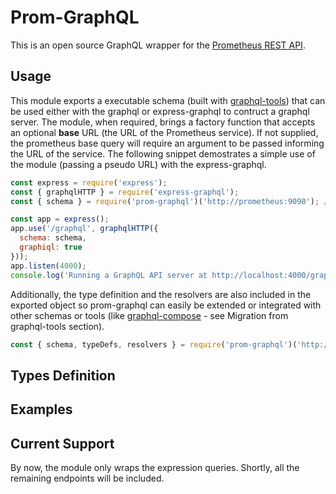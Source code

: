 # Prom-GraphQL
This is an open source GraphQL wrapper for the [Prometheus REST API](https://prometheus.io/docs/prometheus/latest/querying/api/).

## Usage
This module exports a executable schema (built with [graphql-tools](https://www.graphql-tools.com/)) that can be used either with the graphql or express-graphql to contruct a graphql server. The module, when required, brings a factory function that accepts an optional **base** URL (the URL of the Prometheus service). If not supplied, the prometheus base query will require an argument to be passed informing the URL of the service. The following snippet demostrates a simple use of the module (passing a pseudo URL) with the express-graphql.

```javascript
const express = require('express');
const { graphqlHTTP } = require('express-graphql');
const { schema } = require('prom-graphql')('http://prometheus:9090'); //no need to inform the /api/v1 endpoint's resource

const app = express();
app.use('/graphql', graphqlHTTP({
  schema: schema,
  graphiql: true
}));
app.listen(4000);
console.log('Running a GraphQL API server at http://localhost:4000/graphql');
```
Additionally, the type definition and the resolvers are also included in the exported object so prom-graphql can easily be extended or integrated with other schemas or tools (like [graphql-compose](https://graphql-compose.github.io/) - see Migration from graphql-tools section).

```javascript
const { schema, typeDefs, resolvers } = require('prom-graphql')('http://prometheus:9090');
```

## Types Definition

## Examples

## Current Support
By now, the module only wraps the expression queries. Shortly, all the remaining endpoints will be included.

